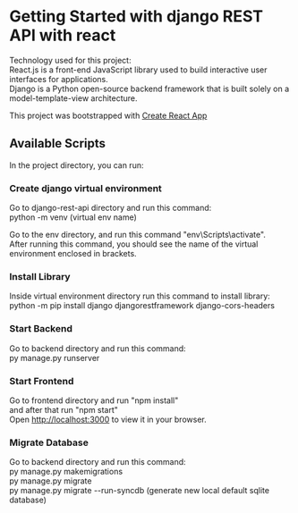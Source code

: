 # Getting Started with django REST API with react
Technology used for this project:<br/>
React.js is a front-end JavaScript library used to build interactive user interfaces for applications.<br/>
Django is a Python open-source backend framework that is built solely on a model-template-view architecture.<br/>

This project was bootstrapped with [Create React App](https://github.com/facebook/create-react-app)

## Available Scripts

In the project directory, you can run:

### Create django virtual environment

Go to django-rest-api directory and run this command:<br/>
python -m venv (virtual env name)

Go to the env directory, and run this command "env\Scripts\activate".<br/>
After running this command, you should see the name of the virtual environment enclosed in brackets.

### Install Library 

Inside virtual environment directory run this command to install library:<br/>
python -m pip install django djangorestframework django-cors-headers

### Start Backend

Go to backend directory and run this command:<br/>
py manage.py runserver

### Start Frontend

Go to frontend directory and run "npm install"<br/>
and after that run "npm start"<br/>
Open [http://localhost:3000](http://localhost:3000) to view it in your browser.

### Migrate Database

Go to backend directory and run this command:<br/>
py manage.py makemigrations<br/>
py manage.py migrate<br/>
py manage.py migrate --run-syncdb (generate new local default sqlite database)<br/>





